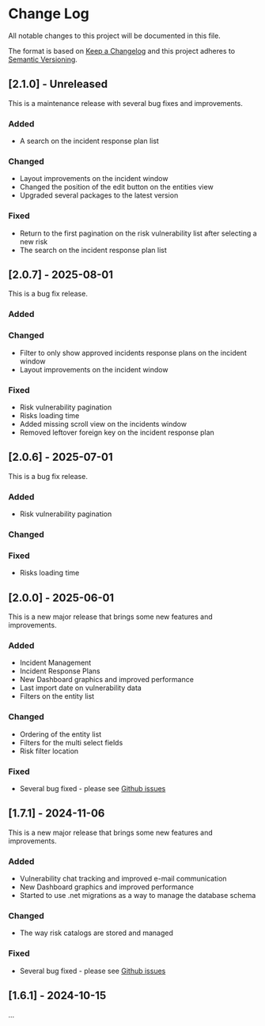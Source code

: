 # Change Log
All notable changes to this project will be documented in this file.

The format is based on [Keep a Changelog](http://keepachangelog.com/)
and this project adheres to [Semantic Versioning](http://semver.org/).

## [2.1.0] - Unreleased

This is a maintenance release with several bug fixes and improvements.

### Added
- A search on the incident response plan list

### Changed
- Layout improvements on the incident window
- Changed the position of the edit button on the entities view
- Upgraded several packages to the latest version

### Fixed
- Return to the first pagination on the risk vulnerability list after selecting a new risk
- The search on the incident response plan list

## [2.0.7] - 2025-08-01

This is a bug fix release.

### Added

### Changed
- Filter to only show approved incidents response plans on the incident window
- Layout improvements on the incident window

### Fixed
- Risk vulnerability pagination
- Risks loading time
- Added missing scroll view on the incidents window
- Removed leftover foreign key on the incident response plan


## [2.0.6] - 2025-07-01

This is a bug fix release.

### Added
- Risk vulnerability pagination

### Changed


### Fixed
- Risks loading time


## [2.0.0] - 2025-06-01

This is a new major release that brings some new features and improvements.

### Added
- Incident Management
- Incident Response Plans
- New Dashboard graphics and improved performance
- Last import date on vulnerability data
- Filters on the entity list

### Changed
- Ordering of the entity list
- Filters for the multi select fields
- Risk filter location

### Fixed
- Several bug fixed - please see [Github issues](https://github.com/ffquintella/netrisk/issues)

## [1.7.1] - 2024-11-06

This is a new major release that brings some new features and improvements.

### Added

- Vulnerability chat tracking and improved e-mail communication
- New Dashboard graphics and improved performance
- Started to use .net migrations as a way to manage the database schema

### Changed

- The way risk catalogs are stored and managed

### Fixed

- Several bug fixed - please see [Github issues](https://github.com/ffquintella/netrisk/issues)

## [1.6.1] - 2024-10-15

...


